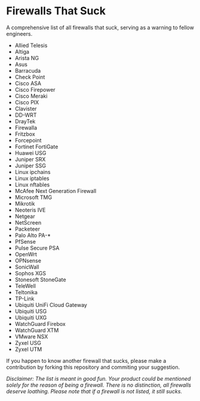 # Firewalls That Suck
A comprehensive list of all firewalls that suck, serving as a warning to fellow engineers.

- Allied Telesis
- Altiga
- Arista NG
- Asus
- Barracuda
- Check Point
- Cisco ASA
- Cisco Firepower
- Cisco Meraki
- Cisco PIX
- Clavister
- DD-WRT
- DrayTek
- Firewalla
- Fritzbox
- Forcepoint
- Fortinet FortiGate
- Huawei USG
- Juniper SRX
- Juniper SSG
- Linux ipchains
- Linux iptables
- Linux nftables
- McAfee Next Generation Firewall
- Microsoft TMG
- Mikrotik
- Neoteris IVE
- Netgear
- NetScreen
- Packeteer
- Palo Alto PA-*
- PfSense
- Pulse Secure PSA
- OpenWrt
- OPNsense
- SonicWall
- Sophos XGS
- Stonesoft StoneGate
- TeleWell
- Teltonika
- TP-Link
- Ubiquiti UniFi Cloud Gateway
- Ubiquiti USG
- Ubiquiti UXG
- WatchGuard Firebox
- WatchGuard XTM
- VMware NSX
- Zyxel USG
- Zyxel UTM

If you happen to know another firewall that sucks, please make a contribution by forking this repository and commiting your suggestion.

*Disclaimer: The list is meant in good fun. Your product could be mentioned solely for the reason of being a firewall. There is no distinction, all firewalls deserve loathing. Please note that if a firewall is not listed, it still sucks.*
